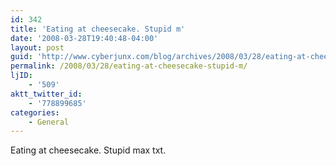 ```yaml
---
id: 342
title: 'Eating at cheesecake. Stupid m'
date: '2008-03-28T19:40:48-04:00'
layout: post
guid: 'http://www.cyberjunx.com/blog/archives/2008/03/28/eating-at-cheesecake-stupid-m/'
permalink: /2008/03/28/eating-at-cheesecake-stupid-m/
ljID:
    - '509'
aktt_twitter_id:
    - '778899685'
categories:
    - General
---
```


Eating at cheesecake. Stupid max txt.